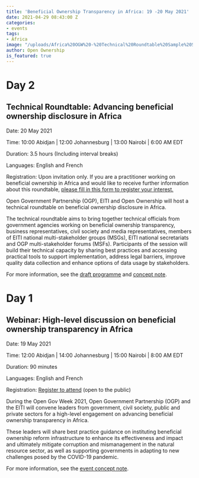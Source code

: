 ```yaml
---
title: 'Beneficial Ownership Transparency in Africa: 19 -20 May 2021'
date: 2021-04-29 08:43:00 Z
categories:
- events
tags:
- Africa
image: "/uploads/Africa%20OGW%20-%20Technical%20Roundtable%20Sample%20Slides_transparentlogos.jpg"
author: Open Ownership
is_featured: true
---
```


# Day 2
## Technical Roundtable: Advancing beneficial ownership disclosure in Africa
Date: 20 May 2021

Time: 10:00 Abidjan |  12:00 Johannesburg |  13:00 Nairobi |  6:00 AM EDT

Duration: 3.5 hours (Including interval breaks)

Languages: English and French

Registration: Upon invitation only. If you are a practitioner working on beneficial ownership in Africa and would like to receive further information about this roundtable, [please fill in this form to register your interest.](https://docs.google.com/forms/d/e/1FAIpQLSelg-dDh1aYWRvI55CMKnSRP5euYLuz8ugFLKVlqwHVIFjQNw/viewform)

Open Government Partnership (OGP), EITI and Open Ownership will host a technical roundtable on beneficial ownership disclosure in Africa. 

The technical roundtable aims to bring together technical officials from government agencies working on beneficial ownership transparency, business representatives, civil society and media representatives, members of EITI national multi-stakeholder groups (MSGs), EITI national secretariats and OGP multi-stakeholder forums (MSFs). Participants of the session will build their technical capacity by sharing best practices and accessing practical tools to support implementation, address legal barriers, improve quality data collection and enhance options of data usage by stakeholders.

For more information, see the [draft programme](https://eiti.org/files/documents/draft_programme_-_technical_roundtable_20_may_2021.pdf) and [concept note](https://eiti.org/files/documents/external_ogp_eiti_africa_bot_event.pdf).

# Day 1
## Webinar: High-level discussion on beneficial ownership transparency in Africa 
Date: 19 May 2021

Time: 12:00 Abidjan | 14:00 Johannesburg | 15:00 Nairobi | 8:00 AM EDT

Duration: 90 minutes

Languages: English and French

Registration: [Register to attend](http://opengovpartnership-org.zoom.us/webinar/register/WN_pYpdeHCPQFammpsSIM6hxA) (open to the public) 

During the Open Gov Week 2021, Open Government Partnership (OGP) and the EITI will convene leaders from government, civil society, public and private sectors for a high-level engagement on advancing beneficial ownership transparency in Africa.

These leaders will share best practice guidance on instituting beneficial ownership reform infrastructure to enhance its effectiveness and impact and ultimately mitigate corruption and mismanagement in the natural resource sector, as well as supporting governments in adapting to new challenges posed by the COVID-19 pandemic. 

For more information, see the [event concept note](https://eiti.org/files/documents/external_ogp_eiti_africa_bot_event.pdf).
  